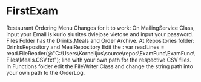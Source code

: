 # FirstExam
Restaurant Ordering Menu
Changes for it to work:
On MailingService Class, input your  Email is kurio siusites dviejose vietose and input your password.
Files Folder has the Drinks,Meals and Order Archive.
At Repositories folder: DrinksRepository and MealRepository Edit the :
var readLines = read.FileReader(@"C:\Users\Kornelijus\source\repos\ExamFunc\ExamFunc\Files\Meals.CSV.txt"); line with your own path for the respective CSV files.
In Functions folder edit the FileWriter Class and change the string path into your own path to the OrderLog.
